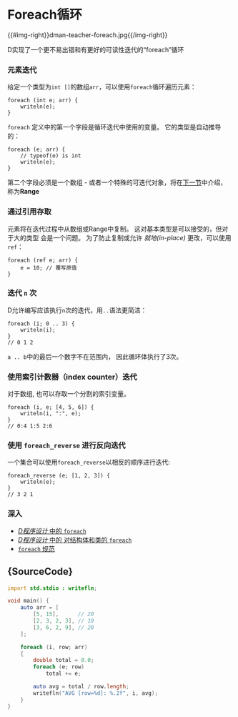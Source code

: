 # Foreach循环

{{#img-right}}dman-teacher-foreach.jpg{{/img-right}}

D实现了一个更不易出错和有更好的可读性迭代的“foreach”循环

### 元素迭代

给定一个类型为`int []`的数组`arr`，可以使用`foreach`循环遍历元素：

    foreach (int e; arr) {
        writeln(e);
    }

`foreach` 定义中的第一个字段是循环迭代中使用的变量。 它的类型是自动推导的：

    foreach (e; arr) {
        // typeof(e) is int
        writeln(e);
    }

第二个字段必须是一个数组 - 或者一个特殊的可迭代对象，将在[下一节](basics/ranges)中介绍，称为**Range**

### 通过引用存取

元素将在迭代过程中从数组或Range中复制。
这对基本类型是可以接受的，但对于大的类型
会是一个问题。 为了防止复制或允许 *就地(in-place)*
更改，可以使用`ref`：

    foreach (ref e; arr) {
        e = 10; // 覆写原值
    }

### 迭代 `n` 次

D允许编写应该执行`n`次的迭代，用`..`语法更简洁：

    foreach (i; 0 .. 3) {
        writeln(i);
    }
    // 0 1 2

`a .. b`中的最后一个数字不在范围内，
因此循环体执行了3次。

### 使用索引计数器（index counter）迭代

对于数组, 也可以存取一个分割的索引变量。

    foreach (i, e; [4, 5, 6]) {
        writeln(i, ":", e);
    }
    // 0:4 1:5 2:6

### 使用 `foreach_reverse` 进行反向迭代

一个集合可以使用`foreach_reverse`以相反的顺序进行迭代:

    foreach_reverse (e; [1, 2, 3]) {
        writeln(e);
    }
    // 3 2 1

### 深入

- [_D程序设计_ 中的 `foreach`](http://ddili.org/ders/d.en/foreach.html)
- [_D程序设计_ 中的 对结构体和类的 `foreach`](http://ddili.org/ders/d.en/foreach_opapply.html)
- [`foreach` 规范](https://dlang.org/spec/statement.html#ForeachStatement)

## {SourceCode}

```d
import std.stdio : writefln;

void main() {
    auto arr = [
        [5, 15],      // 20
        [2, 3, 2, 3], // 10
        [3, 6, 2, 9], // 20
    ];

    foreach (i, row; arr)
    {
        double total = 0.0;
        foreach (e; row)
            total += e;

        auto avg = total / row.length;
        writefln("AVG [row=%d]: %.2f", i, avg);
    }
}
```
